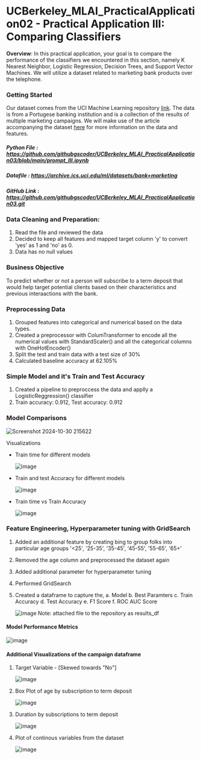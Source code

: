 # UCBerkeley_MLAI_PracticalApplication02 - Practical Application III: Comparing Classifiers

**Overview**: In this practical application, your goal is to compare the performance of the classifiers we encountered in this section, namely K Nearest Neighbor, Logistic Regression, Decision Trees, and Support Vector Machines.  We will utilize a dataset related to marketing bank products over the telephone.  

### Getting Started

Our dataset comes from the UCI Machine Learning repository [link](https://archive.ics.uci.edu/ml/datasets/bank+marketing).  The data is from a Portugese banking institution and is a collection of the results of multiple marketing campaigns.  We will make use of the article accompanying the dataset [here](CRISP-DM-BANK.pdf) for more information on the data and features.

##### Python File  : https://github.com/githubgscoder/UCBerkeley_MLAI_PracticalApplication03/blob/main/prompt_III.ipynb
##### Datafile     : https://archive.ics.uci.edu/ml/datasets/bank+marketing
##### GitHub Link  : https://github.com/githubgscoder/UCBerkeley_MLAI_PracticalApplication03.git

### Data Cleaning and Preparation:
1. Read the file and reviewed the data
2. Decided to keep all features and mapped target column 'y' to convert 'yes' as 1 and 'no' as 0.
3. Data has no null values

### Business Objective
To predict whether or not a person will subscribe to a term deposit that would help target potential clients based on their characteristics and previous interaactions with the bank.

### Preprocessing Data
1. Grouped features into categorical and numerical based on the data types.
2. Created a preprocessor with ColumTransformer to encode all the numerical values with StandardScaler() and all the categorical columns with OneHotEncoder()
3. Split the test and train data with a test size of 30%
4. Calculated baseline accuracy at 62.105%

### Simple Model and it's Train and Test Accuracy
1. Created a pipeline to preproccess the data and applly a LogisticReggression() classifier
2. Train accuracy: 0.912, Test accuracy: 0.912

### Model Comparisons
  ![Screenshot 2024-10-30 215622](https://github.com/user-attachments/assets/2be64091-443b-47a7-9db2-32434b812cc0)


Visualizations
  - Train time for different models
    
    ![image](https://github.com/user-attachments/assets/26454301-6152-4638-a2a3-1233bcabaaec)

  - Train and test Accuracy for different models

    ![image](https://github.com/user-attachments/assets/7d0d93b9-a948-47f8-b6af-bc103ccee145)

  - Train time vs Train Accuracy

    ![image](https://github.com/user-attachments/assets/f3b9c9ed-edc0-4db8-8471-c3c46ab4affa)

### Feature Engineering, Hyperparameter tuning with GridSearch
1. Added an additional feature by creating bing to group folks into particular age groups '<25', '25-35', '35-45', '45-55', '55-65', '65+'
2. Removed the age column and preprocessed the dataset again
3. Added additional parameter for hyperparameter tuning
4. Performed GridSearch
5. Created a dataframe to capture the,
   a. Model
   b. Best Paramters
   c. Train Accuracy
   d. Test Accuracy
   e. F1 Score
   f. ROC AUC Score
   
   ![image](https://github.com/user-attachments/assets/5e4c7d9d-f5b6-468d-9095-9de5f71272da)
   Note: attached file to the repository as results_df

#### Model Performance Metrics
  ![image](https://github.com/user-attachments/assets/3cd5ead2-e7bd-4fd7-8b73-e16bb247eac6)


     




#### Additional Visualizations of the campaign dataframe
1. Target Variable - [Skewed towards "No"]

   ![image](https://github.com/user-attachments/assets/c1f5c0a7-1f9b-46d1-ad06-7b19c3541fdc)

2. Box Plot of age by subscription to term deposit

   ![image](https://github.com/user-attachments/assets/cfeb09f4-9a7b-44e6-8c40-cf1e214d65cf)

3. Duration by subscriptions to term deposit

   ![image](https://github.com/user-attachments/assets/3403b1ef-e4c4-4f40-b135-9c516f499fee)

4. Plot of continous variables from the dataset

   ![image](https://github.com/user-attachments/assets/25468076-8b8d-4e5b-9f02-8228bea30f00)



